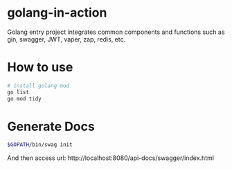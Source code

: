 # golang-in-action

Golang entry project integrates common components and functions such as gin, swagger, JWT, vaper, zap, redis, etc.

# How to use

```bash
# install golang mod
go list
go mod tidy
```

# Generate Docs

```bash
$GOPATH/bin/swag init
```

And then access url: http://localhost:8080/api-docs/swagger/index.html
